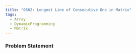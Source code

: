 ```yaml
---
title: "0562: Longest Line of Consecutive One in Matrix"
tags:
  - Array
  - DynamicProgramming
  - Matrix
---
```

### Problem Statement

